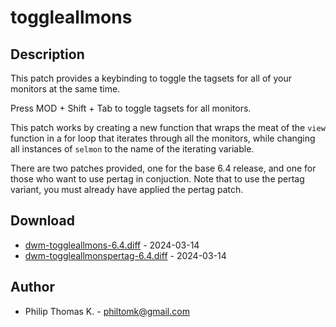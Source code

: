 toggleallmons
====================

Description
-----------
This patch provides a keybinding to toggle the tagsets for all of your monitors at the same time.

Press MOD + Shift + Tab to toggle tagsets for all monitors.

This patch works by creating a new function that wraps the meat of the `view` function in a for loop that iterates through all the monitors, while changing all instances of `selmon` to the name of the iterating variable.

There are two patches provided, one for the base 6.4 release, and one for those who want to use pertag in conjuction.
Note that to use the pertag variant, you must already have applied the pertag patch.

Download
--------
* [dwm-toggleallmons-6.4.diff](dwm-toggleallmons-6.4.diff) - 2024-03-14
* [dwm-toggleallmonspertag-6.4.diff](dwm-toggleallmonspertag-6.4.diff) - 2024-03-14

Author
------
* Philip Thomas K. - <philtomk@gmail.com>
